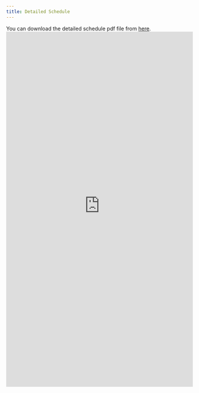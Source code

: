 ```yaml
---
title: Detailed Schedule
---
```

You can download the detailed schedule pdf file from [here](https://kthsummerschool.github.io/assets/files/KTHSummerSchoolDetailedSchedule.pdf).
<embed src="https://kthsummerschool.github.io/assets/files/KTHSummerSchoolDetailedSchedule.pdf" type="application/pdf" style="width:100%; height:100vw;" />
